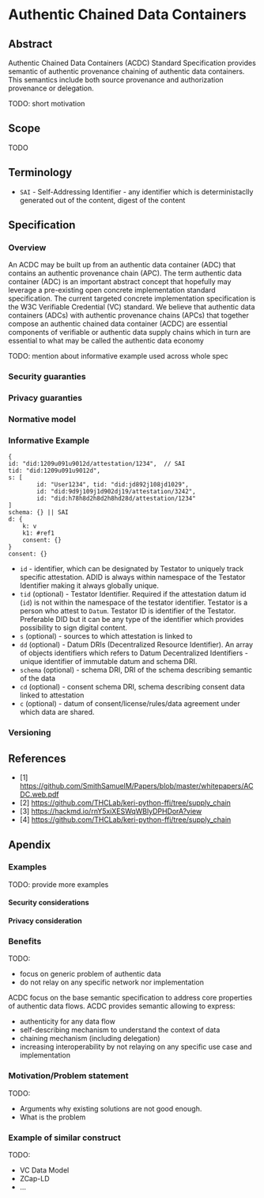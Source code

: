 # Authentic Chained Data Containers

## Abstract

Authentic Chained Data Containers (ACDC) Standard Specification provides semantic of authentic provenance chaining of authentic data containers. This semantics include both source provenance and authorization provenance or delegation.

TODO: short motivation

## Scope

TODO

## Terminology

- `SAI` - Self-Addressing Identifier - any identifier which is deterministaclly generated out of the content, digest of the content


## Specification



### Overview

An ACDC may be built up from an authentic data container (ADC) that contains an authentic provenance chain (APC). The term authentic data container (ADC) is an important abstract concept that hopefully may leverage a pre-existing open concrete
implementation standard specification. The current targeted concrete implementation specification is the W3C Verifiable Credential (VC) standard. We believe that authentic data containers (ADCs) with authentic provenance chains (APCs) that together compose an authentic chained data container (ACDC) are essential components of verifiable or authentic data supply chains which in turn are essential to what may be called the authentic data economy

TODO: mention about informative example used across whole spec

### Security guaranties

### Privacy guaranties

### Normative model

### Informative Example


    {
    id: "did:1209u091u9012d/attestation/1234",  // SAI
    tid: "did:1209u091u9012d",
    s: [
            id: "User1234", tid: "did:jd892j108jd1029",
            id: "did:9d9j109j1d902dj19/attestation/3242",
            id: "did:h78h8d2h8d2h8hd28d/attestation/1234"
    ]
    schema: {} || SAI
    d: {
        k: v
        k1: #ref1
        consent: {}
    }
    consent: {}



- `id` - identifier, which can be designated by Testator to uniquely track specific attestation. ADID is always within namespace of the Testator Identifier making it always globally unique.
- `tid` (optional) - Testator Identifier. Required if the attestation datum id (`id`) is not within the namespace of the testator identifier. Testator is a person who attest to `Datum`. Testator ID is identifier of the Testator. Preferable DID but it can be any type of the identifier which provides possibility to sign digital content.
- `s` (optional) - sources to which attestation is linked to
- `dd` (optional) - Datum DRIs (Decentralized Resource Identifier). An array of objects identifiers which refers to Datum Decentralized Identifiers - unique identifier of immutable datum and schema DRI.
- `schema` (optional) - schema DRI, DRI of the schema describing semantic of the data
- `cd` (optional) - consent schema DRI, schema describing consent data linked to attestation
- `c` (optional) - datum of consent/license/rules/data agreement under which data are shared.

### Versioning


## References

- [1] https://github.com/SmithSamuelM/Papers/blob/master/whitepapers/ACDC.web.pdf
- [2] https://github.com/THCLab/keri-python-ffi/tree/supply_chain
- [3] https://hackmd.io/rnY5xiXESWqWBlyDPHDorA?view
- [4] https://github.com/THCLab/keri-python-ffi/tree/supply_chain

## Apendix




### Examples

TODO: provide more examples
#### Security considerations

#### Privacy consideration



### Benefits

TODO:
- focus on generic problem of authentic data
- do not relay on any specific network nor implementation

ACDC focus on the base semantic specification to address core properties of authentic data flows. ACDC provides semantic allowing to express:
- authenticity for any data flow
- self-describing mechanism to understand the context of data
- chaining mechanism (including delegation)
- increasing interoperability by not relaying on any specific use case and implementation


### Motivation/Problem statement

TODO:

- Arguments why existing solutions are not good enough.
- What is the problem


### Example of similar construct

TODO:

- VC Data Model
- ZCap-LD
- ...
